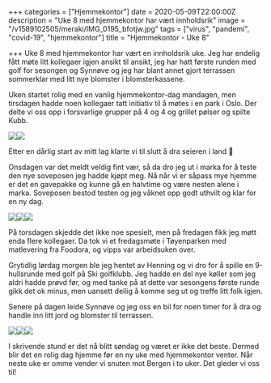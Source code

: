 +++
categories = ["Hjemmekontor"]
date = 2020-05-09T22:00:00Z
description = "Uke 8 med hjemmekontor har vært innholdsrik"
image = "/v1589102505/meraki/IMG_0195_bfotjw.jpg"
tags = ["virus", "pandemi", "covid-19", "hjemmekontor"]
title = "Hjemmekontor - Uke 8"

+++
Uke 8 med hjemmekontor har vært en innholdsrik uke. Jeg har endelig fått møte litt kollegaer igjen ansikt til ansikt, jeg har hatt første runden med golf for sesongen og Synnøve og jeg har blant annet gjort terrassen sommerklar med litt nye blomster i blomsterkassene.

Uken startet rolig med en vanlig hjemmekontor-dag mandagen, men tirsdagen hadde noen kollegaer tatt initiativ til å møtes i en park i Oslo. Der delte vi oss opp i forsvarlige grupper på 4 og 4 og grillet pølser og spilte Kubb.

![](https://res.cloudinary.com/meraki-images/image/upload/w_650,f_auto,q_auto/v1589102721/meraki/IMG_0175_m37ohh.jpg)![](https://res.cloudinary.com/meraki-images/image/upload/w_650,f_auto,q_auto/v1589102730/meraki/IMG_0177_a1kgql.jpg)

Etter en dårlig start av mitt lag klarte vi til slutt å dra seieren i land 🥇

Onsdagen var det meldt veldig fint vær, så da dro jeg ut i marka for å teste den nye soveposen jeg hadde kjøpt meg. Nå når vi er såpass mye hjemme er det en gavepakke og kunne gå en halvtime og være nesten alene i marka. Soveposen bestod testen og jeg våknet opp godt uthvilt og klar for en ny dag.

![](https://res.cloudinary.com/meraki-images/image/upload/w_650,f_auto,q_auto/v1589102862/meraki/IMG_0185_cc1qr1.jpg)![](https://res.cloudinary.com/meraki-images/image/upload/w_650,f_auto,q_auto/v1589102873/meraki/IMG_0187_prcayn.jpg)![](https://res.cloudinary.com/meraki-images/image/upload/w_650,f_auto,q_auto/v1589102889/meraki/IMG_0190_v88idp.jpg)

På torsdagen skjedde det ikke noe spesielt, men på fredagen fikk jeg møtt enda flere kollegaer. Da tok vi et fredagsmøte i Tøyenparken med matlevering fra Foodora, og vipps var arbeidsuken over.

Grytidlig lørdag morgen ble jeg hentet av Henning og vi dro for å spille en 9-hullsrunde med golf på Ski golfklubb. Jeg hadde en del nye køller som jeg aldri hadde prøvd før, og med tanke på at dette var sesongens første runde gikk det ok minus, men uansett deilig å komme seg ut og treffe litt folk igjen.

Senere på dagen leide Synnøve og jeg oss en bil for noen timer for å dra og handle inn litt jord og blomster til terrassen. 

![](https://res.cloudinary.com/meraki-images/image/upload/w_650,f_auto,q_auto/v1589103092/meraki/IMG_0212_pr6kjn.jpg)![](https://res.cloudinary.com/meraki-images/image/upload/w_650,f_auto,q_auto/v1589103105/meraki/IMG_0218_kpiuqk.jpg)![](https://res.cloudinary.com/meraki-images/image/upload/w_650,f_auto,q_auto/v1589103114/meraki/IMG_0219_tz3ugq.jpg)

I skrivende stund er det nå blitt søndag og været er ikke det beste. Dermed blir det en rolig dag hjemme før en ny uke med hjemmekontor venter. Når neste uke er omme vender vi snuten mot Bergen i to uker. Det gleder vi oss til!